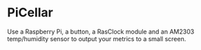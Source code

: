 # PiCellar
Use a Raspberry Pi, a button, a RasClock module and an AM2303 temp/humidity sensor to output your metrics to a small screen.
